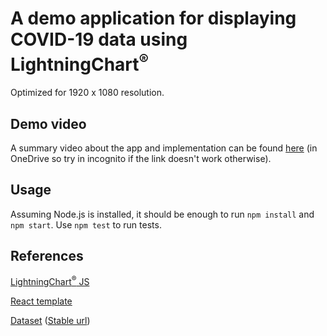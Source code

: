 # A demo application for displaying COVID-19 data using LightningChart<sup>&#174;</sup>

Optimized for 1920 x 1080 resolution.

## Demo video
 
A summary video about the app and implementation can be found [here](https://1drv.ms/f/s!AtfSNVuoyGYlgYJoCFn20ZpO8njfNQ?e=acwOeh) (in OneDrive so try in incognito if the link doesn't work otherwise).

## Usage

Assuming Node.js is installed, it should be enough to run `npm install` and `npm start`. Use `npm test` to run tests.

## References

[LightningChart<sup>&#174;</sup> JS](https://lightningchart.com/js-charts/)

[React template](https://github.com/Arction/lcjs-react-template)

[Dataset](https://docs.owid.io/projects/covid/en/latest/dataset.html) ([Stable url](https://covid.ourworldindata.org/))


